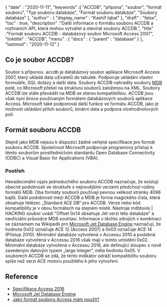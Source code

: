 {
  "date" : "2020-11-11",
  "keywords" :[ "ACCDB", "přípona", "soubor", "formát souboru", "Typ souboru databáze", "Formát souboru databáze", "Soubory databáze" ],
  "author" : {
    "display_name" : "Kashif Iqbal"
},
  "draft" : "false",
  "toc" : true,
  "description" :"Další informace o formátu souboru ACCDB a rozhraních API, která mohou vytvářet a otevírat soubory ACCDB.",
  "title" :"Formát souboru ACCDB - databázový soubor Microsoft Access 2007",
  "linktitle" : "ACCDB",
  "menu" : {
    "docs" : {
      "parent" : "database"
}
},
  "lastmod" : "2020-11-12"
}

## Co je soubor ACCDB?

Soubor s příponou .accdb je databázový soubor aplikace Microsoft Access 2007, který ukládá data uživatelů do tabulek. Podporuje ukládání vlastní formuláře, SQL dotazy a další data. Soubory ACCDB nahradily soubory [MDB](/cs/database/mdb/) poté, co Microsoft přešel na strukturu souborů založenou na XML. Soubory ACCDB lze stále převádět na MDB se starou kompatibilitou. ACCDB jsou však nyní široce používaným formátem databázových souborů aplikace Access. Microsoft také podporoval další funkce ve formátu ACCDB, jako je možnost ukládání příloh souborů, binární data a podpora vícehodnotových polí.

## Formát souboru ACCDB

Stejně jako MDB nejsou k dispozici žádné veřejné specifikace pro formát souboru ACCDB. Společnost Microsoft podporuje programový přístup k těmto souborům prostřednictvím standardu Open Database Connectivity (ODBC) a Visual Basic for Applications (VBA).

### Postřeh

Hexadecimální výpis jednoduchého souboru ACCDB naznačuje, že existují obecné podobnosti ve struktuře s nejnovějšími verzemi předchozí rodiny formátů MDB. Oba formáty souborů používají pevnou velikost stránky 4096 bajtů. Další podobností mezi ACCDB a MDB je forma magického čísla, která obsahuje řetězec „Standard ACE DB“ pro ACCDB. Verze nebo kód kompatibility je v obou formátech na stejném místě. Nástroje mdbtools | HACKING soubor uvádí "Offset 0x14 obsahuje Jet verzi této databáze" a neoficiální průvodce MDB souhlasí. Informace v těchto zdrojích v kombinaci se záznamem na Wikipedii pro [Microsoft Jet Database Engine](https://en.wikipedia.org/wiki/Microsoft_Jet_Database_Engine) naznačují, že hodnota 0x02 označuje ACE 12 (Access 2007) a 0x03 označuje ACE 14 (Přístup 2010). Minimální databáze vytvořená v Accessu 2010 a podobná databáze vytvořená v Accessu 2016 však mají v tomto umístění 0x02. Minimální databáze vytvořená v Accessu 2016, ale definující sloupec s nově zavedeným datovým typem „large integer“, měla hodnotu 0x05. V souborech ACCDB se zdá, že tento indikátor odráží kompatibilitu souboru spíše než verzi ACE motoru použitého k jeho vytvoření.

## Reference

* [Specifikace Access 2016](https://support.microsoft.com/en-us/office/access-specifications-0cf3c66f-9cf2-4e32-9568-98c1025bb47c)
* [Microsoft Jet Database Engine](https://en.wikipedia.org/wiki/Microsoft_Jet_Database_Engine)
* [Jaký formát souboru Access mám použít?](https://support.microsoft.com/en-us/office/which-access-file-format-should-i-use-012d9ab3-d14c-479e-b617-be66f9070b41?ui=cs-cz&rs=cs-cz&ad=us)
